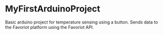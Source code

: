 # MyFirstArduinoProject
Basic arduino project for temperature sensing using a button. Sends data to the Favoriot platform using the Favoriot API.
